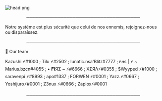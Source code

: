 ![head.png](https://i.imgur.com/5e02Adt.png)

<p align="center">
─────────────────────────────────────
</p>

Notre système est plus sécurité que celui de nos ennemis, rejoignez-nous ou disparaîssez.

<p align="center">
─────────────────────────────────────
</p
  
## 🤖 Our team
Kazushi ⚡#1000 ; Tilu ⚡#2502 ; lunatic.nsa'Blitz#7777 ; внѕ | ⚡ ~ Marius.bzcn#4055 ; • 𝐅𝐈ЯΣ ~ ⚡#6666 ; XΣЯΛ⚡#0355 ; $Wyyped ⚡#1000 ; saravenpi ⚡#8993 ; apo#1337 ; FORWEN ⚡#0001 ; Yazz.⚡#0667 ; Yoshijuro⚡#0001 ; Z3nux ⚡#0666 ; Zapiox⚡#0001
  
<p align="center">
─────────────────────────────────────
</p
